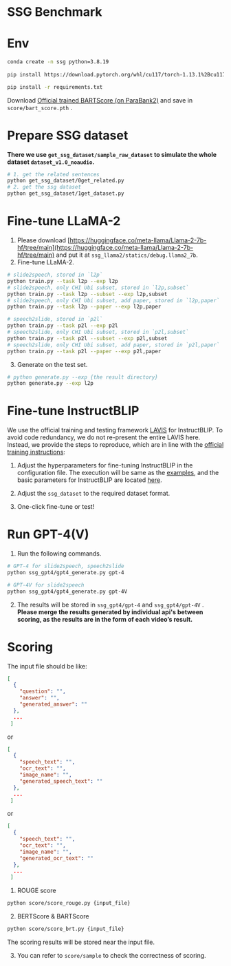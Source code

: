 # SSG Benchmark

# Env

```bash
conda create -n ssg python=3.8.19
 
pip install https://download.pytorch.org/whl/cu117/torch-1.13.1%2Bcu117-cp38-cp38-linux_x86_64.whl

pip install -r requirements.txt
```

Download [Official trained BARTScore (on ParaBank2)](https://drive.google.com/file/d/1_7JfF7KOInb7ZrxKHIigTMR4ChVET01m/view?usp=sharing) and save in `score/bart_score.pth` .

# Prepare SSG dataset

**There we use `get_ssg_dataset/sample_raw_dataset` to simulate the whole dataset `dataset_v1.0_noaudio`.**

```bash
# 1. get the related sentences
python get_ssg_dataset/0get_related.py
# 2. get the ssg dataset
python get_ssg_dataset/1get_dataset.py
```

# Fine-tune LLaMA-2

1. Please download [https://huggingface.co/meta-llama/Llama-2-7b-hf/tree/main](https://huggingface.co/meta-llama/Llama-2-7b-hf/tree/main) and put it at `ssg_llama2/statics/debug.llama2_7b`.
2. Fine-tune LLaMA-2.

```bash
# slide2speech, stored in `l2p`
python train.py --task l2p --exp l2p
# slide2speech, only CHI Ubi subset, stored in `l2p,subset`
python train.py --task l2p --subset --exp l2p,subset
# slide2speech, only CHI Ubi subset, add paper, stored in `l2p,paper`
python train.py --task l2p --paper --exp l2p,paper

# speech2slide, stored in `p2l`
python train.py --task p2l --exp p2l
# speech2slide, only CHI Ubi subset, stored in `p2l,subset`
python train.py --task p2l --subset --exp p2l,subset
# speech2slide, only CHI Ubi subset, add paper, stored in `p2l,paper`
python train.py --task p2l --paper --exp p2l,paper
```

3. Generate on the test set.

```bash
# python generate.py --exp {the result directory}
python generate.py --exp l2p
```

# Fine-tune InstructBLIP

We use the official training and testing framework [LAVIS](https://github.com/salesforce/LAVIS) for InstructBLIP. To avoid code redundancy, we do not re-present the entire LAVIS here. Instead, we provide the steps to reproduce, which are in line with the [official training instructions](https://opensource.salesforce.com/LAVIS//latest/tutorial.configs.html):

1. Adjust the hyperparameters for fine-tuning InstructBLIP in the configuration file. The execution will be same as the [examples](https://github.com/salesforce/LAVIS/tree/ac8fc98c93c02e2dfb727e24a361c4c309c8dbbc/run_scripts/), and the basic parameters for InstructBLIP are located [here](https://github.com/salesforce/LAVIS/tree/ac8fc98c93c02e2dfb727e24a361c4c309c8dbbc/lavis/projects/instructblip).

2. Adjust the `ssg_dataset` to the required dataset format.

3. One-click fine-tune or test!

# Run GPT-4(V)

1. Run the following commands.

```bash
# GPT-4 for slide2speech, speech2slide
python ssg_gpt4/gpt4_generate.py gpt-4

# GPT-4V for slide2speech
python ssg_gpt4/gpt4_generate.py gpt-4V
```

2. The results will be stored in `ssg_gpt4/gpt-4`  and `ssg_gpt4/gpt-4V` . **Please merge the results generated by individual api's between scoring, as the results are in the form of each video’s result.**

# Scoring

The input file should be like:

```json
[
  {
    "question": "",
    "answer": "",
    "generated_answer": ""
  },
  ...
 ]
```

or

```json
[
  {
    "speech_text": "",
    "ocr_text": "",
    "image_name": "",
    "generated_speech_text": ""
  },
  ...
 ]
```

or

```json
[
  {
    "speech_text": "",
    "ocr_text": "",
    "image_name": "",
    "generated_ocr_text": ""
  },
  ...
 ]
```

1. ROUGE score

```bash
python score/score_rouge.py {input_file}
```

2. BERTScore & BARTScore

```bash
python score/score_brt.py {input_file}
```

The scoring results will be stored near the input file. 

3. You can refer to `score/sample`  to check the correctness of scoring.
